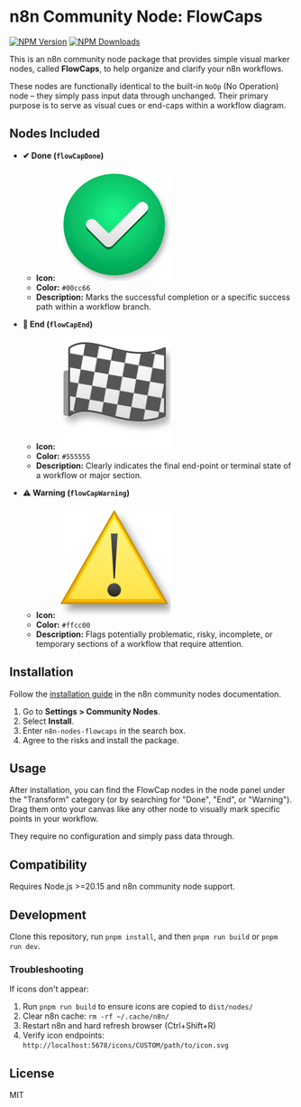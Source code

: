# n8n Community Node: FlowCaps

[![NPM Version](https://img.shields.io/npm/v/n8n-nodes-flowcaps.svg?style=flat&logo=npm)](https://www.npmjs.com/package/n8n-nodes-flowcaps)
[![NPM Downloads](https://img.shields.io/npm/dt/n8n-nodes-flowcaps.svg?style=flat&logo=npm)](https://www.npmjs.com/package/n8n-nodes-flowcaps)

This is an n8n community node package that provides simple visual marker nodes, called **FlowCaps**, to help organize and clarify your n8n workflows.

These nodes are functionally identical to the built-in `NoOp` (No Operation) node – they simply pass input data through unchanged. Their primary purpose is to serve as visual cues or end-caps within a workflow diagram.

## Nodes Included

- **✔ Done (`flowCapDone`)**

  - **Icon:** ![Done Icon](nodes/FlowCapDone/done.svg?raw=true&sanitize=true)
  - **Color:** `#00cc66`
  - **Description:** Marks the successful completion or a specific success path within a workflow branch.

- **🏁 End (`flowCapEnd`)**

  - **Icon:** ![End Icon](nodes/FlowCapEnd/end.svg?raw=true&sanitize=true)
  - **Color:** `#555555`
  - **Description:** Clearly indicates the final end-point or terminal state of a workflow or major section.

- **⚠ Warning (`flowCapWarning`)**
  - **Icon:** ![Warning Icon](nodes/FlowCapWarning/warning.svg?raw=true&sanitize=true)
  - **Color:** `#ffcc00`
  - **Description:** Flags potentially problematic, risky, incomplete, or temporary sections of a workflow that require attention.

## Installation

Follow the [installation guide](https://docs.n8n.io/integrations/community-nodes/installation/) in the n8n community nodes documentation.

1. Go to **Settings > Community Nodes**.
2. Select **Install**.
3. Enter `n8n-nodes-flowcaps` in the search box.
4. Agree to the risks and install the package.

## Usage

After installation, you can find the FlowCap nodes in the node panel under the "Transform" category (or by searching for "Done", "End", or "Warning"). Drag them onto your canvas like any other node to visually mark specific points in your workflow.

They require no configuration and simply pass data through.

## Compatibility

Requires Node.js >=20.15 and n8n community node support.

## Development

Clone this repository, run `pnpm install`, and then `pnpm run build` or `pnpm run dev`.

### Troubleshooting

If icons don't appear:

1. Run `pnpm run build` to ensure icons are copied to `dist/nodes/`
2. Clear n8n cache: `rm -rf ~/.cache/n8n/`
3. Restart n8n and hard refresh browser (Ctrl+Shift+R)
4. Verify icon endpoints: `http://localhost:5678/icons/CUSTOM/path/to/icon.svg`

## License

MIT
